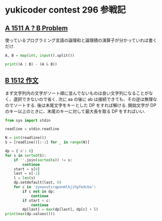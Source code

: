 # yukicoder contest 296 参戦記

## [A 1511 A ? B Problem](https://yukicoder.me/problems/no/1511)

使っているプログラミング言語の論理和と論理積の演算子が分かっていれば書くだけ.

```python
A, B = map(int, input().split())

print((A | B) - (A & B))
```

## [B 1512 作文](https://yukicoder.me/problems/no/1512)

まず文字列内の文字がソート順に並んでないものは良い文字列になることがなく、選択できないので省く. 次に aa の後に ab は接続できても、その逆は無理なのでソートする. 後は末尾文字をキーとした DP をすれば解ける. 開始文字が DP のキー以上のときに、末尾のキーに対して最大長を取る DP をすればいい.

```python
from sys import stdin

readline = stdin.readline

N = int(readline())
S = [readline()[:-1] for _ in range(N)]

dp = {'a': 0}
for s in sorted(S):
    if ''.join(sorted(s)) != s:
        continue
    start = s[0]
    last = s[-1]
    l = len(s)
    dp.setdefault(last, 0)
    for c in 'zyxwvutsrqponmlkjihgfedcba':
        if c not in dp:
            continue
        if start < c:
            continue
        dp[last] = max(dp[last], dp[c] + l)
print(max(dp.values()))
```

